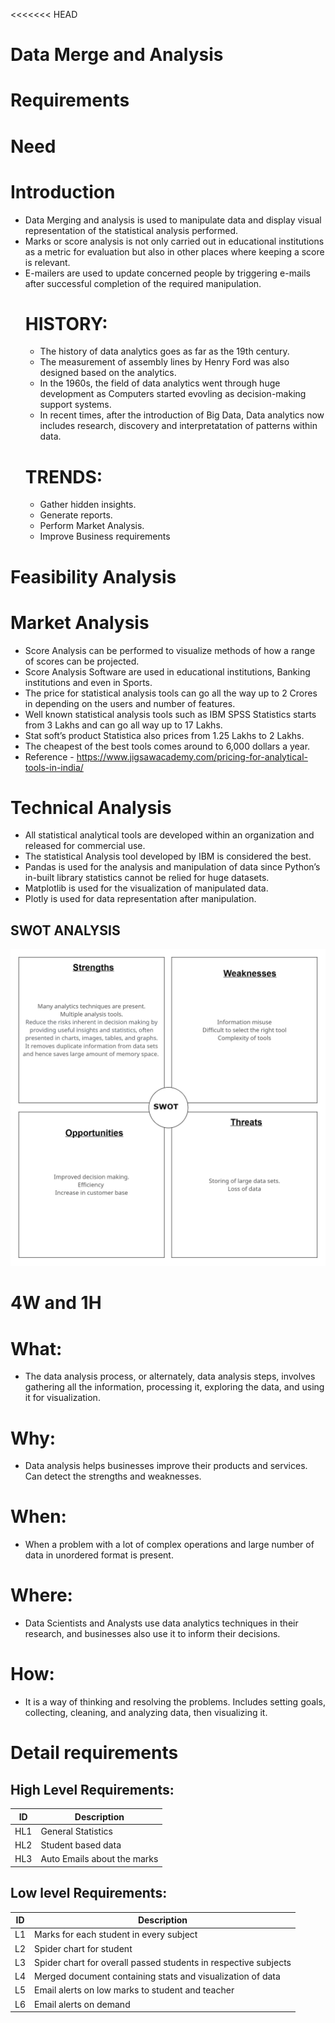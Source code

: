 <<<<<<< HEAD
# Data Merge and Analysis
# Requirements
# Need
 # Introduction
 - Data Merging and analysis is used to manipulate data and display visual representation of the statistical analysis performed.
 - Marks or score analysis is not only carried out in educational institutions as a metric for evaluation but also in other places where keeping a score is relevant. 
 - E-mailers are used to update concerned people by triggering e-mails after successful completion of the required manipulation.
   # HISTORY: 
   - The history of data analytics goes as far as the 19th century.  
   - The measurement of assembly lines by Henry Ford was also designed based on the analytics.
   - In the 1960s, the field of data analytics went through huge development as Computers started evovling as decision-making support systems.
   - In recent times, after the introduction of Big Data, Data analytics now includes research, discovery and interpretatation of patterns within data.
   # TRENDS:
   - Gather hidden insights.
   - Generate reports.
   - Perform Market Analysis.
   - Improve Business requirements
# Feasibility Analysis
 # Market Analysis
 - Score Analysis can be performed to visualize methods of how a range of scores can be projected. 
 - Score Analysis Software are used in educational institutions, Banking institutions and even in Sports. 
 - The price for statistical analysis tools can go all the way up to 2 Crores in depending on the users and number of features. 
 - Well known statistical analysis tools such as IBM SPSS Statistics starts from 3 Lakhs and can go all way up to 17 Lakhs. 
 - Stat soft’s product Statistica also prices from 1.25 Lakhs to 2 Lakhs. 
 - The cheapest of the best tools comes around to 6,000 dollars a year. 
 - Reference - https://www.jigsawacademy.com/pricing-for-analytical-tools-in-india/ 
# Technical Analysis
 - All statistical analytical tools are developed within an organization and released for commercial use.  
 - The statistical Analysis tool developed by IBM is considered the best. 
 - Pandas is used for the analysis and manipulation of data since Python’s in-built library statistics cannot be relied for huge datasets. 
 - Matplotlib is used for the visualization of manipulated data. 
 - Plotly is used for data representation after manipulation. 
## SWOT ANALYSIS
![SWOT](swot.png)

# 4W and 1H

 # What:

  - The data analysis process, or alternately, data analysis steps, involves gathering all the information, processing it, exploring the data, and using it for visualization.

 # Why:

 - Data analysis helps businesses improve their products and services. Can detect the strengths and weaknesses.

 # When:

  - When a problem with a lot of complex operations and large number of data in unordered format is present.

 # Where:

 - Data Scientists and Analysts use data analytics techniques in their research, and businesses also use it to inform their decisions.

# How:

 - It is a way of thinking and resolving the problems. Includes setting goals, collecting, cleaning, and analyzing data, then visualizing it.


# Detail requirements
## High Level Requirements:

| **ID** | **Description** |
| --- | --- |
| HL1 | General Statistics  |
| HL2 | Student based data |
| HL3 |Auto Emails about the marks |


##  Low level Requirements:
| **ID** | **Description** |
| --- | --- |
| L1 | Marks for each student in every subject | 
| L2 | Spider chart for student |
| L3 | Spider chart for overall passed students in respective subjects |
| L4 | Merged document containing stats and visualization of data |
| L5 | Email alerts on low marks to student and teacher |
| L6 |Email alerts on demand |


